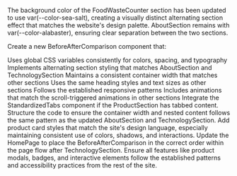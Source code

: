 The background color of the FoodWasteCounter section has been updated to use var(--color-sea-salt), creating a visually distinct alternating section effect that matches the website's design palette. AboutSection remains with var(--color-alabaster), ensuring clear separation between the two sections.

Create a new BeforeAfterComparison component that:

Uses global CSS variables consistently for colors, spacing, and typography
Implements alternating section styling that matches AboutSection and TechnologySection
Maintains a consistent container width that matches other sections
Uses the same heading styles and text sizes as other sections
Follows the established responsive patterns
Includes animations that match the scroll-triggered animations in other sections
Integrate the StandardizedTabs component if the ProductSection has tabbed content.
Structure the code to ensure the container width and nested content follows the same pattern as the updated AboutSection and TechnologySection.
Add product card styles that match the site's design language, especially maintaining consistent use of colors, shadows, and interactions.
Update the HomePage to place the BeforeAfterComparison in the correct order within the page flow after TechnologySection.
Ensure all features like product modals, badges, and interactive elements follow the established patterns and accessibility practices from the rest of the site.